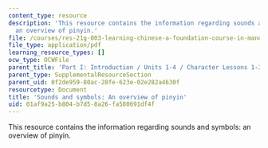 ```yaml
---
content_type: resource
description: 'This resource contains the information regarding sounds and symbols:
  an overview of pinyin.'
file: /courses/res-21g-003-learning-chinese-a-foundation-course-in-mandarin-spring-2011/01af9a25b804b7d58a26fa580691df4f_MITRES_21G_003S11_pinyin.pdf
file_type: application/pdf
learning_resource_types: []
ocw_type: OCWFile
parent_title: 'Part I: Introduction / Units 1-4 / Character Lessons 1-3'
parent_type: SupplementalResourceSection
parent_uid: 0f2de959-80ac-28fe-623e-02e282a4630f
resourcetype: Document
title: 'Sounds and symbols: An overview of pinyin'
uid: 01af9a25-b804-b7d5-8a26-fa580691df4f
---
```

This resource contains the information regarding sounds and symbols: an overview of pinyin.


